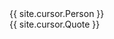 <div id="header" class="header">
	<div class="header-left">
		{{ site.cursor.Person }}
	</div>
	<div class="header-right">
		{{ site.cursor.Quote }}
	</div>
</div>